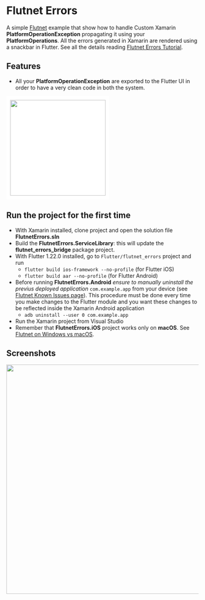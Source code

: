 # Flutnet Errors

A simple [Flutnet](https://www.flutnet.com) example that show how to handle Custom Xamarin **PlatformOperationException** propagating it using your **PlatformOperations**. All the errors generated in Xamarin are rendered using a snackbar in Flutter. See all the details reading [Flutnet  Errors Tutorial](https://www.flutnet.com/Documentation/Samples-Tutorials/Flutnet-Errors).

## Features

- All your **PlatformOperationException** are exported to the Flutter UI in order to have a very clean code in both the system.

<img src="github_assets/sketch.png" height="250" style="background-color:white; padding:10px;">

## Run the project for the first time

- With Xamarin installed, clone project and open the solution file **FlutnetErrors.sln**
- Build the **FlutnetErrors.ServiceLibrary**: this will update the **flutnet_errors_bridge** package project.
- With Flutter 1.22.0 installed, go to `Flutter/flutnet_errors` project and run 
    - `flutter build ios-framework --no-profile` (for Flutter iOS)
    - `flutter build aar --no-profile` (for Flutter Android)
- Before running **FlutnetErrors.Android** _ensure to manually uninstall the previus deployed application_ `com.example.app` from your device (see [Flutnet Known Issues page](https://www.flutnet.com/Download/Release-Notes/Known-Issues)). This procedure must be done every time you make changes to the Flutter module and you want these changes to be reflected inside the Xamarin Android application
    - `adb uninstall --user 0 com.example.app`
- Run the Xamarin project from Visual Studio
- Remember that **FlutnetErrors.iOS** project works only on **macOS**. See [Flutnet on Windows vs macOS](https://www.flutnet.com/Documentation/Getting-Started/Flutnet-on-Windows-vs-macOS).

## Screenshots

<img src="github_assets/app.gif" height="600">


